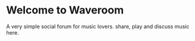 # Welcome to Waveroom

A very simple social forum for music lovers.
share, play and discuss music here.
